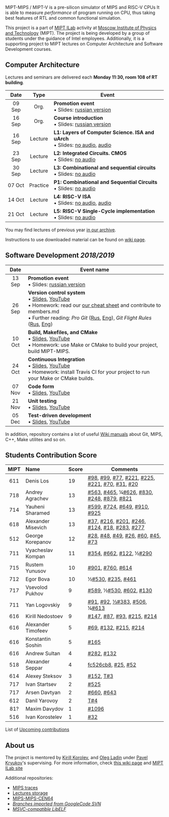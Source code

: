 MIPT-MIPS / MIPT-V is a pre-silicon simulator of MIPS and RISC-V CPUs It is able to measure _performance_ of program running on CPU, thus taking best features of RTL and common functional simulation.

This project is a part of [MIPT ILab](https://mipt-ilab.github.io/) activity at [Moscow Institute of Physics and Technology](http://phystech.edu/) (MIPT).
The project is being developed by a group of students under the guidance of Intel employees.
Additionally, it is a supporting project to MIPT lectures on Computer Architecture and Software Development courses.

## Computer Architecture

Lectures and seminars are delivered each **Monday 11:30, room 108 of RT building**.

[Promo]:    https://github.com/MIPT-ILab/ca-lectures/blob/master/mipt-mips/2019/Promotion.pptx?raw=true
[Intro]:    https://github.com/MIPT-ILab/ca-lectures/blob/master/mipt-mips/2019/Course%20Introduction.pptx?raw=true
[L1]:       https://github.com/MIPT-ILab/ca-lectures/blob/master/mipt-mips/2019/L1/Lecture%201%20-%20Layers%20of%20Computer%20Architecture.%20ISA%20and%20uArch.pptx?raw=true
[L1 AUDIO]: https://github.com/MIPT-ILab/ca-lectures/blob/master/mipt-mips/2019/L1/Lecture%201%20-%20Layers%20of%20Computer%20Architecture.%20ISA%20and%20uArch%20AUDIO.pptx?raw=true
[L2]:       https://github.com/MIPT-ILab/ca-lectures/blob/master/mipt-mips/2019/L2/Lecture%202%20-%20Integrated%20Circuits.%20CMOS.pptx?raw=true
[L3]:       https://github.com/MIPT-ILab/ca-lectures/blob/master/mipt-mips/2019/L3/Lecture%203%20-%20Combinational%20%26%20Sequential%20Circuits%20-%20NO%20AUDIO.pptx?raw=true
[L4]:       https://github.com/MIPT-ILab/ca-lectures/blob/master/mipt-mips/2019/L4/Lecture%204%20-%20RISC-V%20ISA.pptx?raw=true
[L4 AUDIO]: https://github.com/MIPT-ILab/ca-lectures/blob/master/mipt-mips/2019/L4/Lecture%204%20-%20RISC-V%20ISA%20AUDIO.pptx?raw=true
[L5]:       https://github.com/MIPT-ILab/ca-lectures/blob/master/mipt-mips/2019/L5/Lecture%205%20-%20RISC-V%20Single-Cycle%20implementation.pptx?raw=true
[P1]:       https://github.com/MIPT-ILab/ca-lectures/blob/master/mipt-mips/2019/P1/Practice%201%20-%20Combinational%20and%20Sequential%20Circuits.pptx?raw=true 

Date   | Type     | Event
:----: | :------: | ------
09 Sep | Org.     | **Promotion event**<br>                               • Slides: [russian version][Promo]
16 Sep | Org.     | **Course introduction**<br>                           • Slides: [russian version][Intro]
16 Sep | Lecture  | **L1: Layers of Computer Science. ISA and uArch**<br> • Slides: [no audio][L1], [audio][L1 AUDIO]
23 Sep | Lecture  | **L2: Integrated Circuits. CMOS**<br>                 • Slides: [no audio][L2]
30 Sep | Lecture  | **L3: Combinational and sequential circuits**<br>     • Slides: [no audio][L3]
07 Oct | Practice | **P1: Combinational and Sequential Circuits**<br>     • Slides: [no audio][P1]
14 Oct | Lecture  | **L4: RISC-V ISA**<br>                                • Slides: [no audio][L4], [audio][L4 AUDIO]
21 Oct | Lecture  | **L5: RISC-V Single-Cycle implementation**<br>        • Slides: [no audio][L5]

You may find lectures of previous year [in our archive](https://github.com/MIPT-ILab/mipt-mips/wiki/Lectures-on-Computer-Architecture-in-2018).

Instructions to use downloaded material can be found on [wiki page](https://github.com/MIPT-ILab/mipt-mips/wiki/Instructions-to-use-downloaded-lectures).

## Software Development _2018/2019_

Date | Event name
:----: | ----------------------------
13 Sep | **Promotion event**<br/> • Slides: [russian version](https://github.com/MIPT-ILab/ca-lectures/blob/master/mipt-mips/2018/Promotion.pptx?raw=true)
26 Sep | **Version control system**<br/> • [Slides](https://github.com/MIPT-ILab/sd-lectures/blob/master/mipt-mips/2018/Lecture%201%20-%20Introduction.%20Version%20Control%20System.pptx?raw=true), [YouTube](https://www.youtube.com/watch?v=HOeMi9dRD58)<br/> • Homework: read our [our cheat sheet](https://github.com/MIPT-ILab/mipt-mips/wiki/Git-&-GitHub-cheat-sheet) and contribute to members.md<br/> • Further reading: *Pro Git* ([Rus](https://git-scm.com/book/ru/v2), [Eng](https://git-scm.com/book/en/v2)), *Git Flight Rules* ([Rus](https://github.com/k88hudson/git-flight-rules/blob/master/README_ru.md), [Eng](https://github.com/k88hudson/git-flight-rules))
10 Oct | **Build, Makefiles, and CMake**<br/> • [Slides](https://github.com/MIPT-ILab/sd-lectures/blob/master/mipt-mips/2018/Lecture%202%20-%20Build,%20Makefiles,%20CMake.pptx?raw=true), [YouTube](https://youtu.be/2t_qkJ67nAE)<br/> • Homework: use Make or CMake to build your project, build MIPT-MIPS.
24 Oct | **Continuous Integration**<br/> • [Slides](https://github.com/MIPT-ILab/sd-lectures/blob/master/mipt-mips/2018/Lecture%203%20-%20Continious%20Integration.pptx?raw=true), [YouTube](https://youtu.be/H8xRux-Tmm4)<br/> • Homework: install Travis CI for your project to run your Make or CMake builds.
07 Nov | **Code form**<br/> • [Slides](https://github.com/MIPT-ILab/sd-lectures/blob/master/mipt-mips/2018/Lecture%204%20-%20Code%20Form.pptx?raw=true), [YouTube](https://youtu.be/kFZL-WdxN5Q)
21 Nov | **Unit testing**<br/> • [Slides](https://github.com/MIPT-ILab/sd-lectures/blob/master/mipt-mips/2018/Lecture%205%20-%20Unit%20Tests.pptx?raw=true), [YouTube](https://youtu.be/yP6rUwjBEqI)
05 Dec | **Test-driven development**<br/> • [Slides](https://github.com/MIPT-ILab/sd-lectures/blob/master/mipt-mips/2018/Lecture%206%20-%20Test%20Driven%20Development.pptx?raw=true), [YouTube](https://youtu.be/hMmPlqUbeQM)

In addition, repository contains a lot of useful [Wiki manuals](https://github.com/MIPT-ILab/mipt-mips/wiki) about Git, MIPS, C++, Make utilites and so on.

## Students Contribution Score

MIPT | Name | Score | Comments
:----: |:---- | ------------------------------ | ------------------------------
611 | Denis Los | 19 | [#98](https://github.com/MIPT-ILab/mipt-mips/issues/98), [#99](https://github.com/MIPT-ILab/mipt-mips/issues/99), [#77](https://github.com/MIPT-ILab/mipt-mips/issues/77), [#221](https://github.com/MIPT-ILab/mipt-mips/issues/221), [#225](https://github.com/MIPT-ILab/mipt-mips/issues/225), [#221](https://github.com/MIPT-ILab/mipt-mips/issues/221), [#70](https://github.com/MIPT-ILab/mipt-mips/issues/70), [#31](https://github.com/MIPT-ILab/mipt-mips/issues/31), [#20](https://github.com/MIPT-ILab/mipt-mips/issues/20) |
718 | Andrey Agrachev | 13 | [#563](https://github.com/MIPT-ILab/mipt-mips/issues/563), [#465](https://github.com/MIPT-ILab/mipt-mips/issues/465), ¼[#626](https://github.com/MIPT-ILab/mipt-mips/issues/626), [#830](https://github.com/MIPT-ILab/mipt-mips/issues/830), [#248](https://github.com/MIPT-ILab/mipt-mips/issues/248), [#879](https://github.com/MIPT-ILab/mipt-mips/issues/879), [#821](https://github.com/MIPT-ILab/mipt-mips/issues/821) |
714 | Yauheni Sharamed | 13 | [#599](https://github.com/MIPT-ILab/mipt-mips/issues/599), [#724](https://github.com/MIPT-ILab/mipt-mips/issues/724), [#649](https://github.com/MIPT-ILab/mipt-mips/issues/649), [#910](https://github.com/MIPT-ILab/mipt-mips/issues/910), [#925](https://github.com/MIPT-ILab/mipt-mips/issues/925) |
618 | Alexander Misevich | 13 | [#37](https://github.com/MIPT-ILab/mipt-mips/issues/37), [#216](https://github.com/MIPT-ILab/mipt-mips/issues/216), [#201](https://github.com/MIPT-ILab/mipt-mips/issues/201), [#246](https://github.com/MIPT-ILab/mipt-mips/issues/246), [#124](https://github.com/MIPT-ILab/mipt-mips/issues/124), [#18](https://github.com/MIPT-ILab/mipt-mips/issues/18), [#283](https://github.com/MIPT-ILab/mipt-mips/issues/283), [#277](https://github.com/MIPT-ILab/mipt-mips/issues/277) |
512 | George Korepanov | 12 | [#28](https://github.com/MIPT-ILab/mipt-mips/issues/28), [#48](https://github.com/MIPT-ILab/mipt-mips/issues/48), [#49](https://github.com/MIPT-ILab/mipt-mips/issues/49), [#26](https://github.com/MIPT-ILab/mipt-mips/issues/26), [#60](https://github.com/MIPT-ILab/mipt-mips/issues/60), [#45](https://github.com/MIPT-ILab/mipt-mips/issues/45), [#73](https://github.com/MIPT-ILab/mipt-mips/issues/73) |
711 | Vyacheslav Kompan | 11 | [#354](https://github.com/MIPT-ILab/mipt-mips/issues/354), [#662](https://github.com/MIPT-ILab/mipt-mips/issues/662), [#122](https://github.com/MIPT-ILab/mipt-mips/issues/122), ½[#290](https://github.com/MIPT-ILab/mipt-mips/issues/290)  |
715 | Rustem Yunusov | 10 | [#901](https://github.com/MIPT-ILab/mipt-mips/issues/901), [#760](https://github.com/MIPT-ILab/mipt-mips/issues/760), [#614](https://github.com/MIPT-ILab/mipt-mips/issues/614) |
712 | Egor Bova | 10 | ½[#530](https://github.com/MIPT-ILab/mipt-mips/issues/530), [#235](https://github.com/MIPT-ILab/mipt-mips/issues/235), [#461](https://github.com/MIPT-ILab/mipt-mips/issues/461) |
717 | Vsevolod Pukhov | 9 | [#589](https://github.com/MIPT-ILab/mipt-mips/issues/589), ½[#530](https://github.com/MIPT-ILab/mipt-mips/issues/530), [#602](https://github.com/MIPT-ILab/mipt-mips/issues/602), [#130](https://github.com/MIPT-ILab/mipt-mips/issues/130) |
711 | Yan Logovskiy | 9 | [#91](https://github.com/MIPT-ILab/mipt-mips/issues/91), [#92](https://github.com/MIPT-ILab/mipt-mips/issues/92), [⅓#383](https://github.com/MIPT-ILab/mipt-mips/issues/383), [#506](https://github.com/MIPT-ILab/mipt-mips/issues/506), ¼[#613](https://github.com/MIPT-ILab/mipt-mips/issues/613) |
616 | Kirill Nedostoev | 9 | [#147](https://github.com/MIPT-ILab/mipt-mips/issues/147), [#87](https://github.com/MIPT-ILab/mipt-mips/issues/87), [#93](https://github.com/MIPT-ILab/mipt-mips/issues/93), [#215](https://github.com/MIPT-ILab/mipt-mips/issues/215), [#214](https://github.com/MIPT-ILab/mipt-mips/issues/214) |
616 | Alexander Timofeev | 5 | [#69](https://github.com/MIPT-ILab/mipt-mips/issues/69), [#132](https://github.com/MIPT-ILab/mipt-mips/issues/132), [#215](https://github.com/MIPT-ILab/mipt-mips/issues/215), [#214](https://github.com/MIPT-ILab/mipt-mips/issues/214) |
616 | Konstantin Soshin | 5 | [#165](https://github.com/MIPT-ILab/mipt-mips/issues/165) |
616 | Andrew Sultan | 4 | [#282](https://github.com/MIPT-ILab/mipt-mips/issues/282), [#132](https://github.com/MIPT-ILab/mipt-mips/issues/132) |
518 | Alexander Seppar | 4 | [fc526cb8](https://github.com/MIPT-ILab/ca-lectures/commit/fc526cb8f59bc6d9a399f453b417afc45c21012e), [#25](https://github.com/MIPT-ILab/mipt-mips/issues/25), [#52](https://github.com/MIPT-ILab/mipt-mips/issues/52) |
614 | Alexey Steksov | 3 | [#152](https://github.com/MIPT-ILab/mipt-mips/issues/152), [T#3](https://github.com/MIPT-ILab/mips-traces/issues/3) |
717 | Ivan Startsev | 2 | [#525](https://github.com/MIPT-ILab/mipt-mips/issues/525) |
717 | Arsen Davtyan | 2 | [#660](https://github.com/MIPT-ILab/mipt-mips/issues/660), [#643](https://github.com/MIPT-ILab/mipt-mips/issues/643) |
612 | Danil Yarovoy | 2 | [T#4](https://github.com/MIPT-ILab/mips-traces/issues/4) |
81? | Maxim Davydov | 1 | [#1096](https://github.com/MIPT-ILab/mipt-mips/issues/1096) |
516 | Ivan Korostelev | 1 | [#32](https://github.com/MIPT-ILab/mipt-mips/issues/32) |

List of [Upcoming contributions](https://github.com/MIPT-ILab/mipt-mips/issues/assigned/*)

## About us

The project is mentored by [Kirill Korolev](https://github.com/kkorolev), and [Oleg Ladin](https://github.com/olegladin) under [Pavel Kryukov](https://github.com/pavelkryukov)'s supervising. For more information, check [this wiki page](https://github.com/MIPT-ILab/mipt-mips/wiki/About-Us) and [MIPT ILab site](https://mipt.ru/drec/about/ilab/)

Additional repositories:
* [MIPS traces](https://github.com/MIPT-ILab/mips-traces)
* [Lectures storage](https://github.com/MIPT-ILab/ca-lectures)
* [MIPS-MIPS-CEN64](https://github.com/MIPT-ILab/cen64)
* _[Branches imported from GoogleCode SVN](https://github.com/MIPT-ILab/mipt-mips-old-branches)_
* _[MSVC-compatible LibELF](https://github.com/MIPT-ILab/libelf)_
